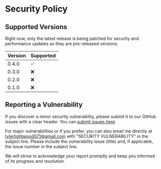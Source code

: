 # Security Policy

## Supported Versions

Right now, only the latest release is being patched for security and performance updates as they are pre-released versions.

| Version | Supported          |
| ------- | ------------------ |
| 0.4.0   | :white_check_mark: |
| 0.3.0   | :x:                |
| 0.2.0   | :x:                |
| 0.1.0   | :x:                |

## Reporting a Vulnerability

If you discover a minor security vulnerability, please submit it to our GitHub issues with a clear header. You can [submit issues here](https://github.com/tylerlight071/FurEver_Friends/issues).

For major vulnerabilities or if you prefer, you can also email me directly at tylerlightwood071@gmail.com with "SECURITY VULNERABILITY" in the subject line. Please include the vulnerability issue (title) and, if applicable, the issue number in the subject line.

We will strive to acknowledge your report promptly and keep you informed of its progress and resolution.
